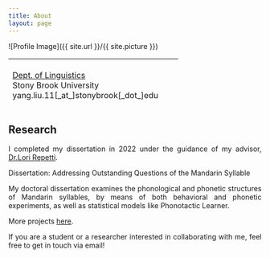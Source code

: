 ```yaml
---
title: About
layout: page
---
```

![Profile Image]({{ site.url }}/{{ site.picture }})

<table style="width: 750px; height: 100px;">
 <tr>
    <td>
     <br>
     <A HREF="https://linguistics.stonybrook.edu/">Dept. of Linguistics</A><BR>
      Stony Brook University<BR>
     yang.liu.11[_at_]stonybrook[_dot_]edu<BR>
      <BR>
       <A HREF="CV.pdf">CV</A> (updated July 2023)
      <br><br>

</td><td>
   </td>
    <td style="vertical-align: bottom;">
      <span onmouseover="image1.src=loadImage1.src;"
      onmouseout="image1.src=staticImage1.src;">
      </span>
   </td>
 </tr>
</table>

<h2>Research</h2>

<p  style="text-align:justify"> I completed my dissertation in 2022 under the guidance of my advisor, <A HREF="https://linguistics.stonybrook.edu/faculty/lori.repetti/index.php/">Dr.Lori Repetti</A>. 
</p>

<p  style="text-align:justify">
Dissertation: Addressing Outstanding Questions of the Mandarin Syllable
</p>
<p  style="text-align:justify">
My doctoral dissertation examines the phonological and phonetic structures of Mandarin syllables, by means of both behavioral and phonetic experiments, as well as statistical models like Phonotactic Learner.
</p>

<p  style="text-align:justify">
More projects <A HREF="../projects">here</A>.
</p>
<p  style="text-align:justify">
If you are a student or a researcher interested in collaborating with me, feel free to get in touch via email!
</p>
